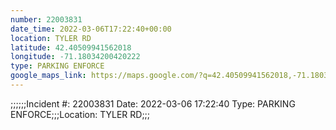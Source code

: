 ```yaml
---
number: 22003831
date_time: 2022-03-06T17:22:40+00:00
location: TYLER RD
latitude: 42.40509941562018
longitude: -71.18034200420222
type: PARKING ENFORCE
google_maps_link: https://maps.google.com/?q=42.40509941562018,-71.18034200420222
---
```


;;;;;;Incident #: 22003831  Date: 2022-03-06 17:22:40   Type: PARKING ENFORCE;;;Location: TYLER RD;;;

